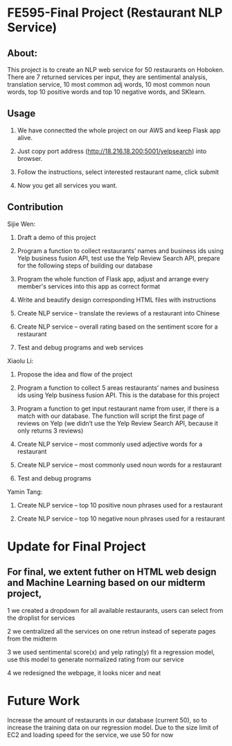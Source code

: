 # FE595-Final Project (Restaurant NLP Service)
## About:
This project is to create an NLP web service for 50 restaurants on Hoboken. There are 7 returned services per input, they are sentimental analysis, translation service, 10 most common adj words, 10 most common noun words, top 10 positive words and top 10 negative words, and SKlearn.
## Usage
1. We have connectted the whole project on our AWS and keep Flask app alive.

2. Just copy port address (http://18.216.18.200:5001/yelpsearch) into browser.

3. Follow the instructions, select interested restaurant name, click submit

4. Now you get all services you want.

## Contribution
Sijie Wen:

1. Draft a demo of this project

2. Program a function to collect restaurants’ names and business ids using Yelp business fusion API, test use the Yelp Review Search API, prepare for the following steps of building our database 

3. Program the whole function of Flask app, adjust and arrange every member's services into this app as correct format

4. Write and beautify design corresponding HTML files with instructions

5. Create NLP service – translate the reviews of a restaurant into Chinese

6. Create NLP service – overall rating based on the sentiment score for a restaurant

7. Test and debug programs and web services



Xiaolu Li:

1. Propose the idea and flow of the project

2. Program a function to collect 5 areas restaurants’ names and business ids using Yelp business fusion API. This is the database for this project 

3. Program a function to get input restaurant name from user, if there is a match with our database. The function will script the first page of reviews on Yelp (we didn’t use the Yelp Review Search API, because it only returns 3 reviews)

4. Create NLP service – most commonly used adjective words for a restaurant

5. Create NLP service – most commonly used noun words for a restaurant

6. Test and debug programs


Yamin Tang:

1. Create NLP service – top 10 positive noun phrases used for a restaurant

2. Create NLP service – top 10 negative noun phrases used for a restaurant

 # Update for Final Project 
 
 ## For final, we extent futher on HTML web design and Machine Learning based on our midterm project, 
 
 1 we created a dropdown for all available restaurants, users can select from the droplist for services 
 
 2 we centralized all the services on one retrun instead of seperate pages from the midterm 
 
 3 we used sentimental score(x) and yelp rating(y) fit a regression model, use this model to generate normalized rating from our service 
 
 4 we redesigned the webpage, it looks nicer and neat
 
 # Future Work
 Increase the amount of restaurants in our database (current 50), so to increase the training data on our regression model.
 Due to the size limit of EC2 and loading speed for the service, we use 50 for now
